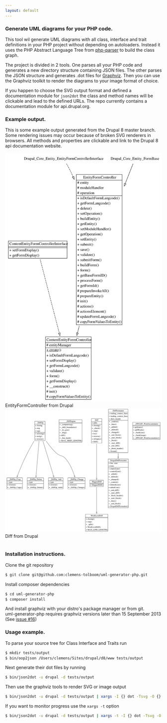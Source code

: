 ```yaml
---
layout: default
---
```


### Generate UML diagrams for your PHP code.

This tool wil generate UML diagrams with all class, interface and trait definitions in your PHP project without
depending on autoloaders.
Instead it uses the PHP Abstract Language Tree from [php-parser][php-parser] to build the class graph.

The project is divided in 2 tools. One parses all your PHP code and generates a new directory structure
containing JSON files. The other parses the JSON structure and generates .dot files for [Graphviz][graphviz].
Then you can use the Graphviz toolkit to render the diagrams to your image format of choice.

If you happen to choose the SVG output format and defined a documentation module for `json2dot`
the class and method names will be clickable and lead to the defined URLs. The repo currently contains a
documentation module for api.drupal.org.


### Example output.

This is some example output generated from the Drupal 8 master branch. Some rendering issues may occur
because of broken SVG renderers in browsers. All methods and properties are clickable and link to the Drupal 8 api
documentation website.

<div class="svgexample">
    <a href="images/output/entity.svg"><img src="images/output/entity.svg"></a><br>
    EntityFormController from Drupal
</div>
<div class="svgexample">
    <a href="images/output/diff.svg"><img src="images/output/diff.svg"></a><br>
    Diff from Drupal
</div>
<br style="clear: both;">

### Installation instructions.

Clone the git repository

```bash
$ git clone git@github.com:clemens-tolboom/uml-generator-php.git
```

Install composer dependencies

```bash
$ cd uml-generator-php
$ composer install
```

And install graphviz with your distro's package manager or from git.<br>
uml-generator-php requires graphviz versions later than 15 September 2013 (See [issue #16][issue16])

### Usage example.

To parse your source tree for Class Interface and Traits run

```bash
$ mkdir tests/output
$ bin/oop2json /Users/clemens/Sites/drupal/d8/www tests/output
```

Next generate their dot files by running

```bash
$ bin/json2dot -u drupal -d tests/output
```

Then use the graphviz tools to render SVG or image output

```bash
$ bin/json2dot -u drupal -d tests/output | xargs -I {} dot -Tsvg -O {}
```

If you want to monitor progress use the `xargs -t` option

```bash
$ bin/json2dot -u drupal -d tests/output | xargs -t -I {} dot -Tsvg -O {}
```

  [php-parser]: https://github.com/nikic/php-parser
  [graphviz]: http://graphviz.org/
  [issue16]: https://github.com/clemens-tolboom/uml-generator-php/issues/16